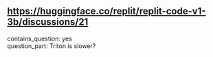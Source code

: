 ## https://huggingface.co/replit/replit-code-v1-3b/discussions/21

contains_question: yes  
question_part: Triton is slower?